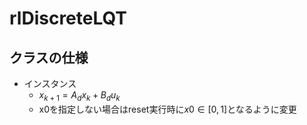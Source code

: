 # rlDiscreteLQT

## クラスの仕様

* インスタンス
  * $x_{k+1} = A_d x_k + B_d u_k$
  * x0を指定しない場合はreset実行時に$x0 \in [0,1]$となるように変更

